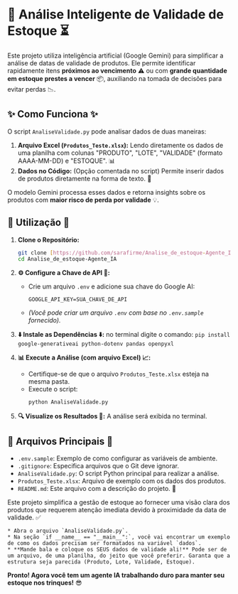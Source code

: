 # 🤖 Análise Inteligente de Validade de Estoque ⏳

Este projeto utiliza inteligência artificial (Google Gemini) para simplificar a análise de datas de validade de produtos. Ele permite identificar rapidamente itens **próximos ao vencimento** ⚠️ ou com **grande quantidade em estoque prestes a vencer** 📦, auxiliando na tomada de decisões para evitar perdas 📉.

## ✨ Como Funciona ✨

O script `AnaliseValidade.py` pode analisar dados de duas maneiras:

1.  **Arquivo Excel (`Produtos_Teste.xlsx`):** Lendo diretamente os dados de uma planilha com colunas "PRODUTO", "LOTE", "VALIDADE" (formato AAAA-MM-DD) e "ESTOQUE". 📊
2.  **Dados no Código:** (Opção comentada no script) Permite inserir dados de produtos diretamente na forma de texto. 📝

O modelo Gemini processa esses dados e retorna insights sobre os produtos com **maior risco de perda por validade** 💡.

## 🚀 Utilização 🚀

1.  **Clone o Repositório:**
    ```bash
    git clone [https://github.com/sarafirme/Analise_de_estoque-Agente_IA.git](https://github.com/sarafirme/Analise_de_estoque-Agente_IA.git)
    cd Analise_de_estoque-Agente_IA
    ```

2.  **⚙️ Configure a Chave de API 🔑:**
    * Crie um arquivo `.env` e adicione sua chave do Google AI:
        ```
        GOOGLE_API_KEY=SUA_CHAVE_DE_API
        ```
    * *(Você pode criar um arquivo `.env` com base no `.env.sample` fornecido).*

3.  **⬇️ Instale as Dependências ⬇️:**
    no terminal digite o comando:
   `pip install google-generativeai python-dotenv pandas openpyxl`

4.  **📊 Execute a Análise (com arquivo Excel) 📈:**
    * Certifique-se de que o arquivo `Produtos_Teste.xlsx` esteja na mesma pasta.
    * Execute o script:
        ```bash
        python AnaliseValidade.py
        ```

5.  **🔍 Visualize os Resultados 👀:** A análise será exibida no terminal.

## 📂 Arquivos Principais 📂

* `.env.sample`: Exemplo de como configurar as variáveis de ambiente.
* `.gitignore`: Especifica arquivos que o Git deve ignorar.
* `AnaliseValidade.py`: O script Python principal para realizar a análise.
* `Produtos_Teste.xlsx`: Arquivo de exemplo com os dados dos produtos.
* `README.md`: Este arquivo com a descrição do projeto. 📄

Este projeto simplifica a gestão de estoque ao fornecer uma visão clara dos produtos que requerem atenção imediata devido à proximidade da data de validade. ✅

    * Abra o arquivo `AnaliseValidade.py`.
    * Na seção `if __name__ == "__main__":`, você vai encontrar um exemplo de como os dados precisam ser formatados na variável `dados`.
    * **Mande bala e coloque os SEUS dados de validade ali!** Pode ser de um arquivo, de uma planilha, do jeito que você preferir. Garanta que a estrutura seja parecida (Produto, Lote, Validade, Estoque).

**Pronto! Agora você tem um agente IA trabalhando duro para manter seu estoque nos trinques!** 😎
